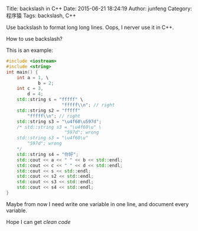 Title: backslash in C++
Date: 2015-06-21 18:24:19
Author: junfeng
Category: 程序猿
Tags: backslash, C++

Use backslash to format long long lines. Oops, I nerver use it in C++.

How to use backslash?

This is an example:
```cpp
#include <iostream>
#include <string>
int main() {
    int a = 1, \
            b = 2;
    int c = 3,
        d = 4;
    std::string s = "fffff" \
                     "fffff\\n"; // right
    std::string s2 = "fffff"
        "fffff\\n"; // right
    std::string s3 = "\u4f60\u597d";
    /* std::string s3 = "\u4f60\u" \
                      "597d"; wrong
    std::string s3 = "\u4f60\u"
        "597d"; wrong
    */
    std::string s4 = "你好";
    std::cout << a << " " << b << std::endl;
    std::cout << c << " " << d << std::endl;
    std::cout << s << std::endl;
    std::cout << s2 << std::endl;
    std::cout << s3 << std::endl;
    std::cout << s4 << std::endl;
}
```

Maybe from now I need write one variable in one line, and document every variable.

Hope I can get *clean code*
